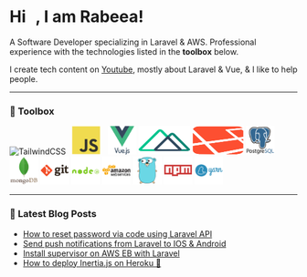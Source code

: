 # Hi <img src="https://raw.githubusercontent.com/MartinHeinz/MartinHeinz/master/wave.gif" width="10px" height="10px">, I am Rabeea!

A Software Developer specializing in Laravel & AWS. Professional experience with the technologies listed in the **toolbox** below.

I create tech content on [Youtube](https://www.youtube.com/channel/UChb2cSeIdDohVjS3GHCRMmQ), mostly about Laravel & Vue, & I like to help people.

---

### 🧰 Toolbox


<img src="https://cdn.worldvectorlogo.com/logos/tailwindcss.svg" alt="TailwindCSS" width="50" height="50"/><img src="https://github.com/devicons/devicon/blob/master/icons/javascript/javascript-original.svg" alt="JavaScript" style="margin-left: 10px;margin-right: 10px;" width="50" height="50"/> 
<img src="https://github.com/devicons/devicon/blob/master/icons/vuejs/vuejs-original-wordmark.svg" alt="VueJS" width="50" height="50"/> 
<img src="https://github.com/devicons/devicon/blob/master/icons/nuxtjs/nuxtjs-original.svg" alt="Nuxt" width="90" height="50"/> 
<img src="https://github.com/devicons/devicon/blob/master/icons/laravel/laravel-plain.svg" alt="Laravel" width="90" height="50"/> 
<img src="https://github.com/devicons/devicon/blob/master/icons/postgresql/postgresql-original-wordmark.svg" alt="PostgreSQL" width="50" height="50"/>
<img src="https://github.com/devicons/devicon/blob/master/icons/mongodb/mongodb-original-wordmark.svg" alt="MongoDB" width="50" height="50"/>
<img src="https://github.com/devicons/devicon/blob/master/icons/git/git-original-wordmark.svg" alt="Git" width="50" height="50"/>
<img src="https://github.com/devicons/devicon/blob/master/icons/nodejs/nodejs-plain-wordmark.svg" alt="Git" width="50" height="50"/>
<img src="https://github.com/devicons/devicon/blob/master/icons/amazonwebservices/amazonwebservices-original-wordmark.svg" alt="AWS" width="50" height="50"/>
<img src="https://github.com/devicons/devicon/blob/master/icons/go/go-original.svg" alt="AWS" width="50" height="50"/>
<img src="https://github.com/devicons/devicon/blob/master/icons/npm/npm-original-wordmark.svg" alt="npm" width="50" height="50"/> <img src="https://github.com/devicons/devicon/blob/master/icons/yarn/yarn-original-wordmark.svg" alt="yarn" width="50" height="50"/> 

---

### 📕 Latest Blog Posts

- [How to reset password via code using Laravel API](https://dev.to/rabeeaali/how-to-reset-password-via-code-using-laravel-api-2f6p)
- [Send push notifications from Laravel to IOS & Android](https://dev.to/rabeeaali/send-push-notifications-from-laravel-to-ios-android-29b4)
- [Install supervisor on AWS EB with Laravel  ](https://dev.to/rabeeaali/install-supervisor-on-aws-eb-with-laravel-5g8a)
- [How to deploy Inertia.js on Heroku 🚀 ](https://dev.to/rabeeaali/how-to-deploy-inertia-js-to-heroku-2cdn)
